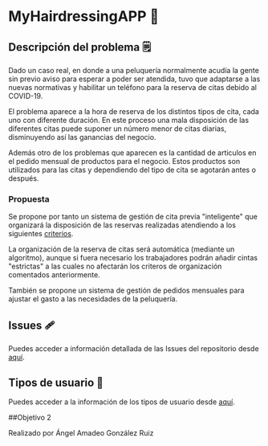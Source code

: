 # MyHairdressingAPP :money_mouth_face:

## Descripción del problema :spiral_notepad:

Dado un caso real, en donde a una peluquería normalmente acudía la gente sin previo aviso para esperar a poder ser atendida, tuvo que adaptarse a las nuevas normativas y habilitar un teléfono para la reserva de citas debido al COVID-19.

El problema aparece a la hora de reserva de los distintos tipos de cita, cada uno con diferente duración. En este proceso una mala disposición de las diferentes citas puede suponer un número menor de citas diarias, disminuyendo así las ganancias del negocio.

Además otro de los problemas que aparecen es la cantidad de articulos en el pedido mensual de productos para el negocio. Estos productos son utilizados para las citas y dependiendo del tipo de cita se agotarán antes o después.

### Propuesta

Se propone por tanto un sistema de gestión de cita previa "inteligente" que organizará la disposición de las reservas realizadas atendiendo a los siguientes [criterios](docs/criterios_citas.md).

La organización de la reserva de citas será automática (mediante un algoritmo), aunque si fuera necesario los trabajadores podrán añadir cintas "estrictas" a las cuales no afectarán los criteros de organización comentados anteriormente.

También se propone un sistema de gestión de pedidos mensuales para ajustar el gasto a las necesidades de la peluquería.

## Issues :adhesive_bandage:

Puedes acceder a información detallada de las Issues del repositorio desde [aquí](docs/issues.md).

## Tipos de usuario :busts_in_silhouette:

Puedes acceder a la información de los tipos de usuario desde [aquí](docs/tipos_usuario.md).

##Objetivo 2

Realizado por Ángel Amadeo González Ruiz
